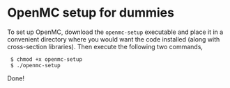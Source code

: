 # OpenMC setup for dummies 
To set up OpenMC, download the `openmc-setup` executable and place it in a convenient directory where you would want the code installed (along with cross-section libraries). Then execute the following two commands, 
````
 $ chmod +x openmc-setup
 $ ./openmc-setup
 ````
 Done! 
